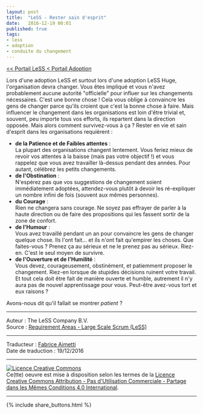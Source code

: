 ```yaml
---
layout: post
title:  "LeSS - Rester sain d'esprit"
date:   2016-12-19 00:01
published: true
tags:
- less
- adoption
- conduite du changement
---
```


[<< Portail LeSS < Portail Adoption](http://www.les-traducteurs-agiles.org/2016/12/26/less-portail-adoption.html)

Lors d'une adoption LeSS et surtout lors d'une adoption LeSS Huge, l'organisation devra changer. Vous êtes impliqué et vous n'avez probablement aucune autorité "officielle" pour influer sur les changements nécessaires. C'est une bonne chose ! Cela vous oblige à convaincre les gens de changer parce qu'ils croient que c'est la bonne chose à faire. Mais influencer le changement dans les organisations est loin d'être trivial et, souvent, peu importe tous vos efforts, ils repartent dans la direction opposée. Mais alors comment survivez-vous à ça ? Rester en vie et sain d'esprit dans les organisations requièrent :

* **de la Patience et de Faibles attentes** : <br/> La plupart des organisations changent lentement. Vous feriez mieux de revoir vos attentes à la baisse (mais pas votre objectif !) et vous rappelez que vous avez travailler là-dessus pendant des années. Pour autant, célébrez les petits changements.
* **de l'Obstination** : <br/> N'espérez pas que vos suggestions de changement soient immédiatement adoptées, attendez-vous plutôt à devoir les ré-expliquer un nombre infini de fois (souvent aux mêmes personnes).
* **du Courage** : <br/> Rien ne changera sans courage. Ne soyez pas effrayer de parler à la haute direction ou de faire des propositions qui les fassent sortir de la zone de confort.
* **de l'Humour** : <br/> Vous avez travaillé pendant un an pour convaincre les gens de changer quelque chose. Ils l'ont fait... et ils n'ont fait qu'empirer les choses. Que faites-vous ? Prenez ça au sérieux et ne le prenez pas au sérieux. Riez-en. C'est le seul moyen de survivre.
* **de l'Ouverture et de l'Humilité** : <br/> Vous devez, courageusement, obstinément, et patiemment proposer le changement. Riez-en lorsque de stupides décisions ruinent votre travail. Et tout cela doit être fait de manière ouverte et humble, autrement il n'y aura pas de nouvel apprentissage pour vous. Peut-être avez-vous tort et eux raisons ?

 Avons-nous dit qu'il fallait se montrer _patient_ ?

---
Auteur : The LeSS Company B.V.  
Source : [Requirement Areas - Large Scale Scrum (LeSS)](http://less.works/less/less-huge/requirement-areas.html)  

---
Traducteur : [Fabrice Aimetti](http://www.fabrice-aimetti.fr/)  
Date de traduction : 19/12/2016  

---

<a rel="license" href="http://creativecommons.org/licenses/by-nc-sa/4.0/"><img alt="Licence Creative Commons" style="border-width:0" src="http://i.creativecommons.org/l/by-nc-sa/4.0/88x31.png" /></a><br />Ce(tte) oeuvre est mise à disposition selon les termes de la <a rel="license" href="http://creativecommons.org/licenses/by-nc-sa/4.0/">Licence Creative Commons Attribution - Pas d'Utilisation Commerciale - Partage dans les Mêmes Conditions 4.0 International</a>.

---

{% include share_buttons.html %}
